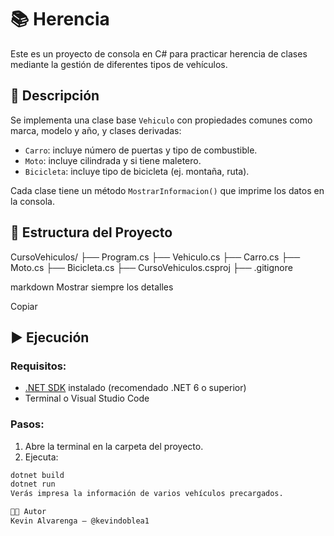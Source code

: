 ﻿# 📚 Herencia

Este es un proyecto de consola en C# para practicar herencia de clases mediante la gestión de diferentes tipos de vehículos.

## 🚗 Descripción

Se implementa una clase base `Vehiculo` con propiedades comunes como marca, modelo y año, y clases derivadas:

- `Carro`: incluye número de puertas y tipo de combustible.
- `Moto`: incluye cilindrada y si tiene maletero.
- `Bicicleta`: incluye tipo de bicicleta (ej. montaña, ruta).

Cada clase tiene un método `MostrarInformacion()` que imprime los datos en la consola.

## 📁 Estructura del Proyecto

CursoVehiculos/
├── Program.cs
├── Vehiculo.cs
├── Carro.cs
├── Moto.cs
├── Bicicleta.cs
├── CursoVehiculos.csproj
├── .gitignore

markdown
Mostrar siempre los detalles

Copiar

## ▶️ Ejecución

### Requisitos:
- [.NET SDK](https://dotnet.microsoft.com/en-us/download) instalado (recomendado .NET 6 o superior)
- Terminal o Visual Studio Code

### Pasos:

1. Abre la terminal en la carpeta del proyecto.
2. Ejecuta:

```bash
dotnet build
dotnet run
Verás impresa la información de varios vehículos precargados.

👨‍💻 Autor
Kevin Alvarenga – @kevindoblea1
